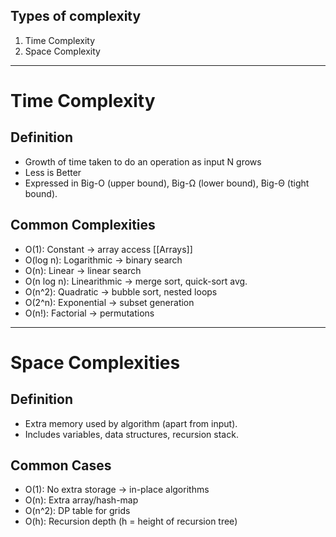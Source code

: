 ## Types of complexity
1. Time Complexity 
2. Space Complexity
---
# Time Complexity
## Definition
- Growth of time taken to do an operation as input N grows
- Less is Better
- Expressed in Big-O (upper bound), Big-Ω (lower bound), Big-Θ (tight bound).
## Common Complexities
- O(1): Constant → array access [[Arrays]]
- O(log n): Logarithmic → binary search
- O(n): Linear → linear search
- O(n log n): Linearithmic → merge sort, quick-sort avg.
- O(n^2): Quadratic → bubble sort, nested loops
- O(2^n): Exponential → subset generation
- O(n!): Factorial → permutations
---
# Space Complexities
## Definition 
- Extra memory used by algorithm (apart from input).
- Includes variables, data structures, recursion stack.
## Common Cases
- O(1): No extra storage → in-place algorithms
- O(n): Extra array/hash-map
- O(n^2): DP table for grids
- O(h): Recursion depth (h = height of recursion tree)
